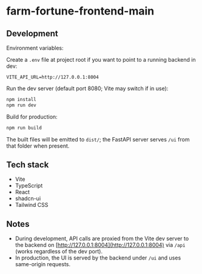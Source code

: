 # farm-fortune-frontend-main

## Development

Environment variables:

Create a `.env` file at project root if you want to point to a running backend in dev:

```dotenv
VITE_API_URL=http://127.0.0.1:8004
```

Run the dev server (default port 8080; Vite may switch if in use):

```bash
npm install
npm run dev
```

Build for production:

```bash
npm run build
```

The built files will be emitted to `dist/`; the FastAPI server serves `/ui` from that folder when present.

## Tech stack

- Vite
- TypeScript
- React
- shadcn-ui
- Tailwind CSS

## Notes

- During development, API calls are proxied from the Vite dev server to the backend on [http://127.0.0.1:8004](http://127.0.0.1:8004) via `/api` (works regardless of the dev port).
- In production, the UI is served by the backend under `/ui` and uses same-origin requests.
